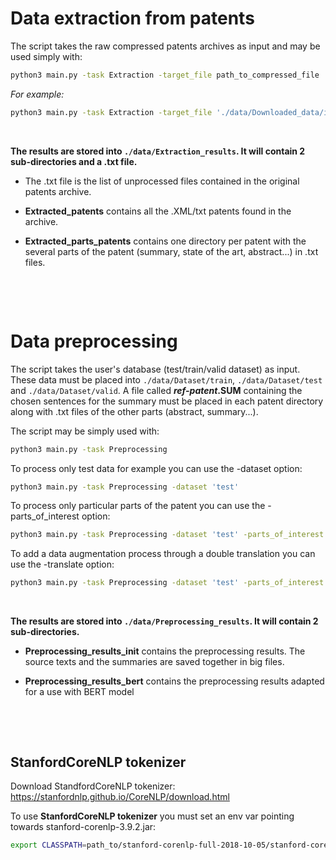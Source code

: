# Data extraction from patents


The script takes the raw compressed patents archives as input and may be used simply with:
```bash
python3 main.py -task Extraction -target_file path_to_compressed_file
```
_For example:_

```bash
python3 main.py -task Extraction -target_file './data/Downloaded_data/ipg070102.zip'
```


<p>&nbsp;</p>

**The results are stored into ```./data/Extraction_results```. It will contain 2 sub-directories and a .txt file.**

* The .txt file is the list of unprocessed files contained in the original patents archive.

* **Extracted_patents** contains all the .XML/txt patents found in the archive.

* **Extracted_parts_patents** contains one directory per patent with the several parts of the patent (summary, state of the art, abstract...) in .txt files.

<p>&nbsp;</p>
<p>&nbsp;</p>

# Data preprocessing


The script takes the user's database (test/train/valid dataset) as input. These data must be placed into ```./data/Dataset/train```, ```./data/Dataset/test``` and ```./data/Dataset/valid```. 
A file called **_ref-patent_.SUM** containing the chosen sentences for the summary must be placed in each patent directory along with .txt files of the other parts (abstract, summary...).

The script may be simply used with:
```bash
python3 main.py -task Preprocessing
```
To process only test data for example you can use the -dataset option:
```bash
python3 main.py -task Preprocessing -dataset 'test'
```
To process only particular parts of the patent you can use the -parts_of_interest option:
```bash
python3 main.py -task Preprocessing -dataset 'test' -parts_of_interest 'STATE_OF_THE_ART'
```
To add a data augmentation process through a double translation you can use the -translate option:
```bash
python3 main.py -task Preprocessing -dataset 'test' -parts_of_interest 'STATE_OF_THE_ART' -translate True
```
<p>&nbsp;</p>

**The results are stored into ```./data/Preprocessing_results```. It will contain 2 sub-directories.**

* **Preprocessing_results_init** contains the preprocessing results. The source texts and the summaries are saved together in big files.

* **Preprocessing_results_bert** contains the preprocessing results adapted for a use with BERT model

<p>&nbsp;</p>
<p>&nbsp;</p>

## StanfordCoreNLP tokenizer
Download StandfordCoreNLP tokenizer: https://stanfordnlp.github.io/CoreNLP/download.html

To use **StanfordCoreNLP tokenizer** you must set an env var pointing towards stanford-corenlp-3.9.2.jar:

```bash
export CLASSPATH=path_to/stanford-corenlp-full-2018-10-05/stanford-corenlp-3.9.2.jar
```
